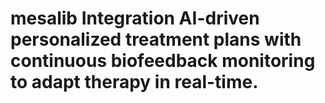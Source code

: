 # mesalib Integration AI-driven personalized treatment plans with continuous biofeedback monitoring to adapt therapy in real-time.
